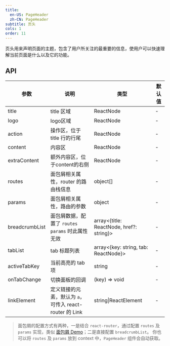 ```yaml
---
title:
  en-US: PageHeader
  zh-CN: PageHeader
subtitle: 页头
cols: 1
order: 11
---
```


页头用来声明页面的主题，包含了用户所关注的最重要的信息，使用户可以快速理解当前页面是什么以及它的功能。

## API

| 参数      | 说明                                      | 类型         | 默认值 |
|----------|------------------------------------------|-------------|-------|
| title | title 区域 | ReactNode | - |
| logo | logo区域 | ReactNode | - |
| action | 操作区，位于 title 行的行尾 | ReactNode | - |
| content | 内容区 | ReactNode | - |
| extraContent | 额外内容区，位于content的右侧 | ReactNode | - |
| routes | 面包屑相关属性，router 的路由栈信息 | object[] | - |
| params | 面包屑相关属性，路由的参数 | object | - |
| breadcrumbList | 面包屑数据，配置了 `routes` `params` 时此属性无效 | array<{title: ReactNode, href?: string}> | - |
| tabList | tab 标题列表 | array<{key: string, tab: ReactNode}> | -  |
| activeTabKey | 当前高亮的 tab 项 | string | -  |
| onTabChange | 切换面板的回调 | (key) => void | -  |
| linkElement | 定义链接的元素，默认为 `a`，可传入 react-router 的 Link | string\|ReactElement | - |

> 面包屑的配置方式有两种，一是结合 `react-router`，通过配置 `routes` 及 `params` 实现，类似 [面包屑 Demo](https://ant.design/components/breadcrumb-cn/#components-breadcrumb-demo-router)；二是直接配置 `breadcrumbList`。 你也可以将 `routes` 及 `params` 放到 context 中，`PageHeader` 组件会自动获取。
